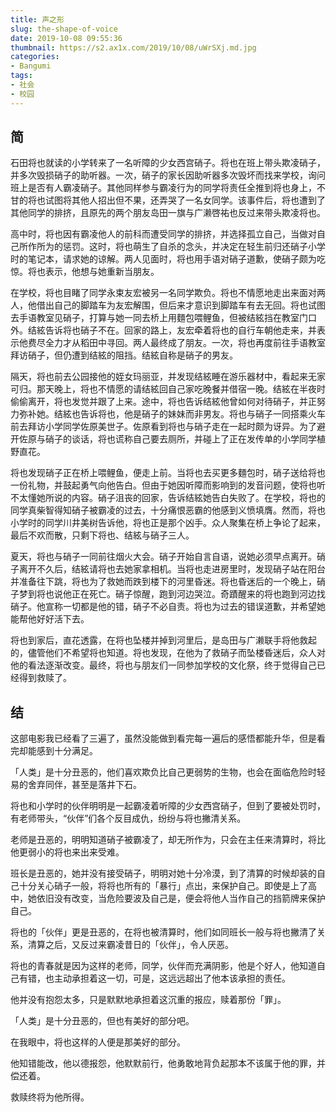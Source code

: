 ```yaml
---
title: 声之形
slug: the-shape-of-voice
date: 2019-10-08 09:55:36
thumbnail: https://s2.ax1x.com/2019/10/08/uWrSXj.md.jpg
categories:
- Bangumi
tags:
- 社会
- 校园
---
```


## 简
石田将也就读的小学转来了一名听障的少女西宫硝子。将也在班上带头欺凌硝子，并多次毁损硝子的助听器。一次，硝子的家长因助听器多次毁坏而找来学校，询问班上是否有人霸凌硝子。其他同样参与霸凌行为的同学将责任全推到将也身上，不甘的将也试图将其他人招出但不果，还弄哭了一名女同学。该事件后，将也遭到了其他同学的排挤，且原先的两个朋友岛田一旗与广濑啓祐也反过来带头欺凌将也。

高中时，将也因有霸凌他人的前科而遭受同学的排挤，并选择孤立自己，当做对自己所作所为的惩罚。这时，将也萌生了自杀的念头，并决定在轻生前归还硝子小学时的笔记本，请求她的谅解。两人见面时，将也用手语对硝子道歉，使硝子颇为吃惊。将也表示，他想与她重新当朋友。

在学校，将也目睹了同学永束友宏被另一名同学欺负。将也不情愿地走出来面对两人，他借出自己的脚踏车为友宏解围，但后来才意识到脚踏车有去无回。将也试图去手语教室见硝子，打算与她一同去桥上用麵包喂鲤鱼，但被结絃挡在教室门口外。结絃告诉将也硝子不在。回家的路上，友宏牵着将也的自行车朝他走来，并表示他费尽全力才从稻田中寻回。两人最终成了朋友。一次，将也再度前往手语教室拜访硝子，但仍遭到结絃的阻挡。结絃自称是硝子的男友。

隔天，将也前去公园接他的姪女玛丽亚，并发现结絃睡在游乐器材中，看起来无家可归。那天晚上，将也不情愿的请结絃回自己家吃晚餐并借宿一晚。结絃在半夜时偷偷离开，将也发觉并跟了上来。途中，将也告诉结絃他曾如何对待硝子，并正努力弥补她。结絃也告诉将也，他是硝子的妹妹而非男友。将也与硝子一同搭乘火车前去拜访小学同学佐原美世子。佐原看到将也与硝子走在一起时颇为讶异。为了避开佐原与硝子的谈话，将也谎称自己要去厕所，并碰上了正在发传单的小学同学植野直花。

将也发现硝子正在桥上喂鲤鱼，便走上前。当将也去买更多麵包时，硝子送给将也一份礼物，并鼓起勇气向他告白。但由于她因听障而影响到的发音问题，使将也听不太懂她所说的内容。硝子沮丧的回家，告诉结絃她告白失败了。在学校，将也的同学真柴智得知硝子被霸凌的过去，十分痛恨恶霸的他感到义愤填膺。然而，将也小学时的同学川井美树告诉他，将也正是那个凶手。众人聚集在桥上争论了起来，最后不欢而散，只剩下将也、结絃与硝子三人。

夏天，将也与硝子一同前往烟火大会。硝子开始自言自语，说她必须早点离开。硝子离开不久后，结絃请将也去她家拿相机。当将也走进房里时，发现硝子站在阳台并准备往下跳，将也为了救她而跌到楼下的河里昏迷。将也昏迷后的一个晚上，硝子梦到将也说他正在死亡。硝子惊醒，跑到河边哭泣。奇蹟醒来的将也跑到河边找硝子。他宣称一切都是他的错，硝子不必自责。将也为过去的错误道歉，并希望她能帮他好好活下去。

将也到家后，直花透露，在将也坠楼并掉到河里后，是岛田与广濑联手将他救起的，儘管他们不希望将也知道。将也发现，在他为了救硝子而坠楼昏迷后，众人对他的看法逐渐改变。最终，将也与朋友们一同参加学校的文化祭，终于觉得自己已经得到救赎了。

## 结
这部电影我已经看了三遍了，虽然没能做到看完每一遍后的感悟都能升华，但是看完却能感到十分满足。

「人类」是十分丑恶的，他们喜欢欺负比自己更弱势的生物，也会在面临危险时轻易的舍弃同伴，甚至是落井下石。

将也和小学时的伙伴明明是一起霸凌着听障的少女西宫硝子，但到了要被处罚时，有老师带头，“伙伴”们各个反目成仇，纷纷与将也撇清关系。

老师是丑恶的，明明知道硝子被霸凌了，却无所作为，只会在主任来清算时，将比他更弱小的将也来出来受难。

班长是丑恶的，她并没有接受硝子，明明对她十分冷漠，到了清算的时候却装的自己十分关心硝子一般，将将也所有的「暴行」点出，来保护自己。即使是上了高中，她依旧没有改变，当危险要波及自己是，便会将他人当作自己的挡箭牌来保护自己。

将也的「伙伴」更是丑恶的，在将也被清算时，他们如同班长一般与将也撇清了关系，清算之后，又反过来霸凌昔日的「伙伴」，令人厌恶。

将也的青春就是因为这样的老师，同学，伙伴而充满阴影，他是个好人，他知道自己有错，也主动承担着这一切，可是，这远远超出了他本该承担的责任。

他并没有抱怨太多，只是默默地承担着这沉重的报应，赎着那份「罪」。

「人类」是十分丑恶的，但也有美好的部分吧。

在我眼中，将也这样的人便是那美好的部分。

他知错能改，他以德报怨，他默默前行，他勇敢地背负起那本不该属于他的罪，并偿还着。

救赎终将为他所得。
